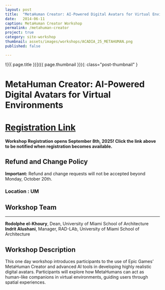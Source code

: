 ```yaml
---
layout: post
title:  "MetaHuman Creator: AI-Powered Digital Avatars for Virtual Environments"
date:   2014-06-11
caption: MetaHuman Creator Workshop
permalink: /metahuman-creator
project: true
category: site-workshop
thumbnail: assets/images/workshops/ACADIA_25_METAHUMAN.png
published: false

---
```


![{{ page.title }}]({{ page.thumbnail }}){: class="post-thumbnail" }

# MetaHuman Creator: AI-Powered Digital Avatars for Virtual Environments

# [Registration Link](https://www.eventbrite.com/e/acadia-2025-workshops-tickets-1559581613589?aff=oddtdtcreator)

**Workshop Registration opens September 8th, 2025! Click the link above to be notified when registration becomes available.**

## Refund and Change Policy

**Important:** Refund and change requests will not be accepted beyond Monday, October 20th.

### Location : UM

## Workshop Team
---

**Rodolphe el-Khoury**, Dean, University of Miami School of Architecture  
**Indrit Alushani**, Manager, RAD-LAb, University of Miami School of Architecture

## Workshop Description
This one day workshop introduces participants to the use of Epic Games’ MetaHuman Creator and advanced AI tools in developing highly realistic digital avatars. Participants will explore how MetaHumans can act as human-like companions in virtual environments, guiding users through spatial experiences.


